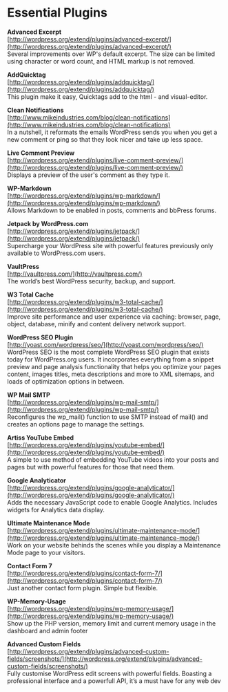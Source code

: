 # Essential Plugins

**Advanced Excerpt**  
[http://wordpress.org/extend/plugins/advanced-excerpt/](http://wordpress.org/extend/plugins/advanced-excerpt/)  
Several improvements over WP's default excerpt. The size can be limited using character or word count, and HTML markup is not removed.

**AddQuicktag**  
[http://wordpress.org/extend/plugins/addquicktag/](http://wordpress.org/extend/plugins/addquicktag/)  
This plugin make it easy, Quicktags add to the html - and visual-editor.

**Clean Notifications**  
[http://www.mikeindustries.com/blog/clean-notifications](http://www.mikeindustries.com/blog/clean-notifications)  
In a nutshell, it reformats the emails WordPress sends you when you get a new comment or ping so that they look nicer and take up less space.

**Live Comment Preview**  
[http://wordpress.org/extend/plugins/live-comment-preview/](http://wordpress.org/extend/plugins/live-comment-preview/)  
Displays a preview of the user's comment as they type it.

**WP-Markdown**  
[http://wordpress.org/extend/plugins/wp-markdown/](http://wordpress.org/extend/plugins/wp-markdown/)  
Allows Markdown to be enabled in posts, comments and bbPress forums.

**Jetpack by WordPress.com**  
[http://wordpress.org/extend/plugins/jetpack/](http://wordpress.org/extend/plugins/jetpack/)  
Supercharge your WordPress site with powerful features previously only available to WordPress.com users.

**VaultPress**  
[http://vaultpress.com/](http://vaultpress.com/)  
The world’s best WordPress security, backup, and support.

**W3 Total Cache**  
[http://wordpress.org/extend/plugins/w3-total-cache/](http://wordpress.org/extend/plugins/w3-total-cache/)  
Improve site performance and user experience via caching: browser, page, object, database, minify and content delivery network support.

**WordPress SEO Plugin**  
[http://yoast.com/wordpress/seo/](http://yoast.com/wordpress/seo/)  
WordPress SEO is the most complete WordPress SEO plugin that exists today for WordPress.org users. It incorporates everything from a snippet preview and page analysis functionality that helps you optimize your pages content, images titles, meta descriptions and more to XML sitemaps, and loads of optimization options in between.

**WP Mail SMTP**  
[http://wordpress.org/extend/plugins/wp-mail-smtp/](http://wordpress.org/extend/plugins/wp-mail-smtp/)  
Reconfigures the wp_mail() function to use SMTP instead of mail() and creates an options page to manage the settings.

**Artiss YouTube Embed**  
[http://wordpress.org/extend/plugins/youtube-embed/](http://wordpress.org/extend/plugins/youtube-embed/)  
A simple to use method of embedding YouTube videos into your posts and pages but with powerful features for those that need them.

**Google Analyticator**  
[http://wordpress.org/extend/plugins/google-analyticator/](http://wordpress.org/extend/plugins/google-analyticator/)  
Adds the necessary JavaScript code to enable Google Analytics. Includes widgets for Analytics data display.

**Ultimate Maintenance Mode**  
[http://wordpress.org/extend/plugins/ultimate-maintenance-mode/](http://wordpress.org/extend/plugins/ultimate-maintenance-mode/)  
Work on your website behinds the scenes while you display a Maintenance Mode page to your visitors.

**Contact Form 7**  
[http://wordpress.org/extend/plugins/contact-form-7/](http://wordpress.org/extend/plugins/contact-form-7/)  
Just another contact form plugin. Simple but flexible.

**WP-Memory-Usage**  
[http://wordpress.org/extend/plugins/wp-memory-usage/](http://wordpress.org/extend/plugins/wp-memory-usage/)  
Show up the PHP version, memory limit and current memory usage in the dashboard and admin footer

**Advanced Custom Fields**  
[http://wordpress.org/extend/plugins/advanced-custom-fields/screenshots/](http://wordpress.org/extend/plugins/advanced-custom-fields/screenshots/)  
Fully customise WordPress edit screens with powerful fields. Boasting a professional interface and a powerfull API, it’s a must have for any web dev
